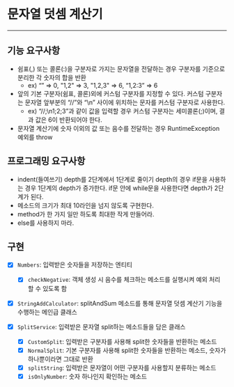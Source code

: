 # 문자열 덧셈 계산기

---
## 기능 요구사항

- 쉼표(,) 또는 콜론(:)을 구분자로 가지는 문자열을 전달하는 경우 구분자를 기준으로 분리한 각 숫자의 합을 반환 
  - ex) “” => 0, "1,2" => 3, "1,2,3" => 6, “1,2:3” => 6
- 앞의 기본 구분자(쉼표, 콜론)외에 커스텀 구분자를 지정할 수 있다. 커스텀 구분자는 문자열 앞부분의 “//”와 “\n” 사이에 위치하는 문자를 커스텀 구분자로 사용한다.
  - ex) “//;\n1;2;3”과 같이 값을 입력할 경우 커스텀 구분자는 세미콜론(;)이며, 결과 값은 6이 반환되어야 한다.
- 문자열 계산기에 숫자 이외의 값 또는 음수를 전달하는 경우 RuntimeException 예외를 throw

## 프로그래밍 요구사항
- indent(들여쓰기) depth를 2단계에서 1단계로 줄이기
depth의 경우 if문을 사용하는 경우 1단계의 depth가 증가한다. if문 안에 while문을 사용한다면 depth가 2단계가 된다.
- 메소드의 크기가 최대 10라인을 넘지 않도록 구현한다.
- method가 한 가지 일만 하도록 최대한 작게 만들어라.
- else를 사용하지 마라.


## 구현
- [x] `Numbers`: 입력받은 숫자들을 저장하는 엔티티
  - [x] `checkNegative`: 객체 생성 시 음수를 체크하는 메소드를 실행시켜 예외 처리 할 수 있도록 함


- [x] `StringAddCalculator`: splitAndSum 메소드를 통해 문자열 덧셈 계산기 기능을 수행하는 메인급 클래스


- [x] `SplitService`: 입력받은 문자열 split하는 메소드들을 담은 클래스
  - [x] `CustomSplit`: 입력받은 구분자를 사용해 split한 숫자들을 반환하는 메소드
  - [x] `NormalSplit`: 기본 구분자를 사용해 split한 숫자들을 반환하는 메소드, 숫자가 하나뿐이라면 그대로 반환
  - [x] `splitString`: 입력받은 문자열이 어떤 구분자를 사용할지 분류하는 메소드
  - [x] `isOnlyNumber`: 숫자 하나인지 확인하는 메소드